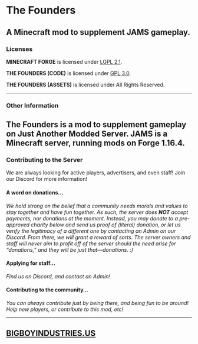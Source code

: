 # The Founders
A Minecraft mod to supplement JAMS gameplay.
---- 
### Licenses
**MINECRAFT FORGE** is licensed under [LGPL 2.1](http://www.gnu.org/licenses/old-licenses/lgpl-2.1.txt "LGPL 2.1").

**THE FOUNDERS (CODE)** is licensed under [GPL 3.0](https://www.gnu.org/licenses/gpl-3.0.txt "GPL 3.0").

**THE FOUNDERS (ASSETS)** is licensed under All Rights Reserved.

---- 
### Other Information
The Founders is a mod to supplement gameplay on Just Another Modded Server. JAMS is a Minecraft server, running mods on Forge 1.16.4.
---- 
### Contributing to the Server
We are always looking for active players, advertisers, and even staff! Join our Discord for more information!
#### A word on donations…
*We hold strong on the belief that a community needs morals and values to stay together and have fun together. As such, the server does **NOT** accept payments, nor donations at the moment. Instead, you may donate to a pre-approved charity below and send us proof of (literal) donation, or let us verify the legitimacy of a different one by contacting an Admin on our Discord. From there, we will grant a reward of sorts. The server owners and staff will never aim to profit off of the server should the need arise for “donations,” and they will be just that—donations. :)*
#### Applying for staff…
*Find us on Discord, and contact an Admin!*
#### Contributing to the community…
*You can always contribute just by being there, and being fun to be around! Help new players, or contribute to this mod, etc!*

---- 
## [BIGBOYINDUSTRIES.US](http://bigboyindustries.us "BIGBOYINDUSTRIES.US")
